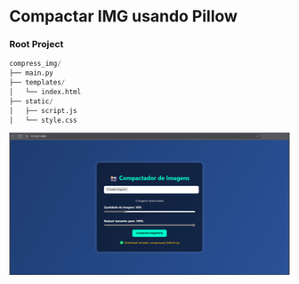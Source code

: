 # Compactar IMG usando Pillow

### Root Project
```python
compress_img/
├── main.py
├── templates/
│   └── index.html
├── static/
│   ├── script.js
│   └── style.css
```

![Minha imagem](docs/IMG31032025.jpg)